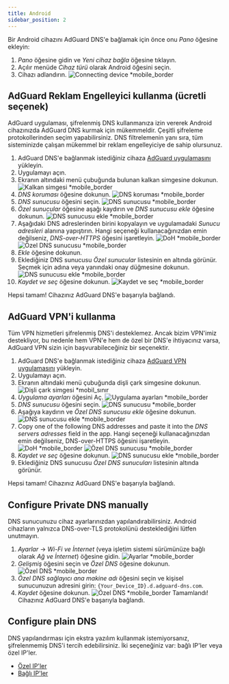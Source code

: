 ```yaml
---
title: Android
sidebar_position: 2
---
```


Bir Android cihazını AdGuard DNS'e bağlamak için önce onu _Pano_ öğesine ekleyin:

1. _Pano_ öğesine gidin ve _Yeni cihaz bağla_ öğesine tıklayın.
2. Açılır menüde _Cihaz türü_ olarak Android öğesini seçin.
3. Cihazı adlandırın.
   ![Connecting device \*mobile\_border](https://cdn.adtidy.org/content/kb/dns/private/new_dns/connect/android_ab/choose_android.png)

## AdGuard Reklam Engelleyici kullanma (ücretli seçenek)

AdGuard uygulaması, şifrelenmiş DNS kullanmanıza izin vererek Android cihazınızda AdGuard DNS kurmak için mükemmeldir. Çeşitli şifreleme protokollerinden seçim yapabilirsiniz. DNS filtrelemenin yanı sıra, tüm sisteminizde çalışan mükemmel bir reklam engelleyiciye de sahip olursunuz.

1. AdGuard DNS'e bağlanmak istediğiniz cihaza [AdGuard uygulamasını](https://adguard.com/adguard-android/overview.html) yükleyin.
2. Uygulamayı açın.
3. Ekranın altındaki menü çubuğunda bulunan kalkan simgesine dokunun.
   ![Kalkan simgesi \*mobile\_border](https://cdn.adtidy.org/content/kb/dns/private/new_dns/connect/android_ab/android_step3.png)
4. _DNS koruması_ öğesine dokunun.
   ![DNS koruması \*mobile\_border](https://cdn.adtidy.org/content/kb/dns/private/new_dns/connect/android_ab/android_step4.png)
5. _DNS sunucusu_ öğesini seçin.
   ![DNS sunucusu \*mobile\_border](https://cdn.adtidy.org/content/kb/dns/private/new_dns/connect/android_ab/android_step5.png)
6. _Özel sunucular_ öğesine aşağı kaydırın ve _DNS sunucusu ekle_ öğesine dokunun.
   ![DNS sunucusu ekle \*mobile\_border](https://cdn.adtidy.org/content/kb/dns/private/new_dns/connect/android_ab/android_step6.png)
7. Aşağıdaki DNS adreslerinden birini kopyalayın ve uygulamadaki _Sunucu adresleri_ alanına yapıştırın. Hangi seçeneği kullanacağınızdan emin değilseniz, _DNS-over-HTTPS_ öğesini işaretleyin.
   ![DoH \*mobile\_border](https://cdn.adtidy.org/content/kb/dns/private/new_dns/connect/android_ab/android_step7_1.png)
   ![Özel DNS sunucusu \*mobile\_border](https://cdn.adtidy.org/content/kb/dns/private/new_dns/connect/android_ab/android_step7_2.png)
8. _Ekle_ öğesine dokunun.
9. Eklediğiniz DNS sunucusu _Özel sunucular_ listesinin en altında görünür. Seçmek için adına veya yanındaki onay düğmesine dokunun.
   ![DNS sunucusu ekle \*mobile\_border](https://cdn.adtidy.org/content/kb/dns/private/new_dns/connect/android_ab/android_step_9.png)
10. _Kaydet ve seç_ öğesine dokunun.
    ![Kaydet ve seç \*mobile\_border](https://cdn.adtidy.org/content/kb/dns/private/new_dns/connect/android_ab/android_step10.png)

Hepsi tamam! Cihazınız AdGuard DNS'e başarıyla bağlandı.

## AdGuard VPN'i kullanma

Tüm VPN hizmetleri şifrelenmiş DNS'i desteklemez. Ancak bizim VPN'imiz destekliyor, bu nedenle hem VPN'e hem de özel bir DNS'e ihtiyacınız varsa, AdGuard VPN sizin için başvurabileceğiniz bir seçenektir.

1. AdGuard DNS'e bağlanmak istediğiniz cihaza [AdGuard VPN uygulamasını](https://adguard-vpn.com/android/overview.html) yükleyin.
2. Uygulamayı açın.
3. Ekranın altındaki menü çubuğunda dişli çark simgesine dokunun.
   ![Dişli çark simgesi \*mobil\_sınır](https://cdn.adtidy.org/content/kb/dns/private/new_dns/connect/android_vpn/android_step3.png)
4. _Uygulama ayarları_ öğesini Aç.
   ![Uygulama ayarları \*mobile\_border](https://cdn.adtidy.org/content/kb/dns/private/new_dns/connect/android_vpn/android_step4.png)
5. _DNS sunucusu_ öğesini seçin.
   ![DNS sunucusu \*mobile\_border](https://cdn.adtidy.org/content/kb/dns/private/new_dns/connect/android_vpn/android_step5.png)
6. Aşağıya kaydırın ve _Özel DNS sunucusu ekle_ öğesine dokunun.
   ![DNS sunucusu ekle \*mobile\_border](https://cdn.adtidy.org/content/kb/dns/private/new_dns/connect/android_vpn/android_step6.png)
7. Copy one of the following DNS addresses and paste it into the _DNS servers adresses_ field in the app. Hangi seçeneği kullanacağınızdan emin değilseniz, DNS-over-HTTPS öğesini işaretleyin.
   ![DoH \*mobile\_border](https://cdn.adtidy.org/content/kb/dns/private/new_dns/connect/android_vpn/android_step7_1.png)
   ![Özel DNS sunucusu \*mobile\_border](https://cdn.adtidy.org/content/kb/dns/private/new_dns/connect/android_vpn/android_step7_2.png)
8. _Kaydet ve seç_ öğesine dokunun.
   ![DNS sunucusu ekle \*mobile\_border](https://cdn.adtidy.org/content/kb/dns/private/new_dns/connect/android_vpn/android_step8.png)
9. Eklediğiniz DNS sunucusu _Özel DNS sunucuları_ listesinin altında görünür.

Hepsi tamam! Cihazınız AdGuard DNS'e başarıyla bağlandı.

## Configure Private DNS manually

DNS sunucunuzu cihaz ayarlarınızdan yapılandırabilirsiniz. Android cihazların yalnızca DNS-over-TLS protokolünü desteklediğini lütfen unutmayın.

1. _Ayarlar_ → _Wi-Fi ve İnternet_ (veya işletim sistemi sürümünüze bağlı olarak _Ağ ve İnternet_) öğesine gidin.
   ![Ayarlar \*mobile\_border](https://cdn.adtidy.org/content/kb/dns/private/new_dns/connect/android_manual/manual_step1.png)
2. _Gelişmiş_ öğesini seçin ve _Özel DNS_ öğesine dokunun.
   ![Özel DNS \*mobile\_border](https://cdn.adtidy.org/content/kb/dns/private/new_dns/connect/android_manual/manual_step2.png)
3. _Özel DNS sağlayıcı ana makine adı_ öğesini seçin ve kişisel sunucunuzun adresini girin: `{Your_Device_ID}.d.adguard-dns.com`.
4. _Kaydet_ öğesine dokunun.
   ![Özel DNS \*mobile\_border](https://cdn.adtidy.org/content/kb/dns/private/new_dns/connect/android_manual/manual_step4.png)
   Tamamlandı! Cihazınız AdGuard DNS'e başarıyla bağlandı.

## Configure plain DNS

DNS yapılandırması için ekstra yazılım kullanmak istemiyorsanız, şifrelenmemiş DNS'i tercih edebilirsiniz. İki seçeneğiniz var: bağlı IP'ler veya özel IP'ler.

- [Özel IP'ler](/private-dns/connect-devices/other-options/dedicated-ip.md)
- [Bağlı IP'ler](/private-dns/connect-devices/other-options/linked-ip.md)
